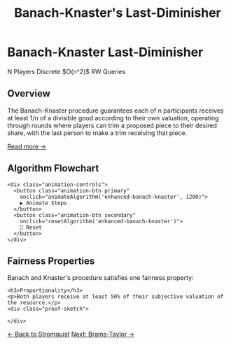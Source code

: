 ﻿---
layout: default
title: Banach-Knaster's Last-Diminisher
permalink: /algorithms/banach-knaster-last-diminisher/
---

<div class="algorithm-page">

  <!-- Algorithm Header -->
  <h1>Banach-Knaster Last-Diminisher</h1>
  <div class="algorithm-meta">
    <span class="meta-badge players-badge">N Players</span>
    <span class="meta-badge type-badge">Discrete</span>
    <span class="meta-badge complexity-badge">$O(n^2)$ RW Queries</span>
  </div>

  <!-- Overview -->
  <section class="content-block">
    <h2>Overview</h2>
    <p>The Banach-Knaster procedure guarantees each of n participants receives at least 1/n of a divisible good according to their own valuation, operating through rounds where players can trim a proposed piece to their desired share, with the last person to make a trim receiving that piece.</p>
    <a href="https://en.wikipedia.org/wiki/Last_diminisher" target="_blank" class="algorithm-link">Read more →</a>
  </section>

  <!-- Flowchart -->
  <section class="content-block">
    <h2>Algorithm Flowchart</h2>
    <div id="enhanced-banach-knaster" data-enhanced-flowchart="banach-knaster-last-diminisher"></div>

    <div class="animation-controls">
      <button class="animation-btn primary" 
        onclick="animateAlgorithm('enhanced-banach-knaster', 1200)">
        ▶️ Animate Steps
      </button>
      <button class="animation-btn secondary" 
        onclick="resetAlgorithm('enhanced-banach-knaster')">
        🔄 Reset
      </button>
    </div>
  </section>

  <!-- Fairness Properties -->
  <section class="content-block">
    <h2>Fairness Properties</h2>
    <p>Banach and Knaster's procedure satisfies one fairness property:</p>

    <h3>Proportionality</h3>
    <p>Both players receive at least 50% of their subjective valuation of the resource.</p>
    <div class="proof-sketch">
      
    </div>
  </section>

  <!-- Navigation -->
  <footer class="algorithm-navigation">
    <a href="{{ '/algorithms/stromquist-moving-knife/' | relative_url }}" class="nav-button secondary">← Back to Stromquist</a>
    <a href="{{ '/algorithms/brams-taylor/' | relative_url }}" class="nav-button primary"> Next: Brams-Taylor →</a>
  </footer>
</div>